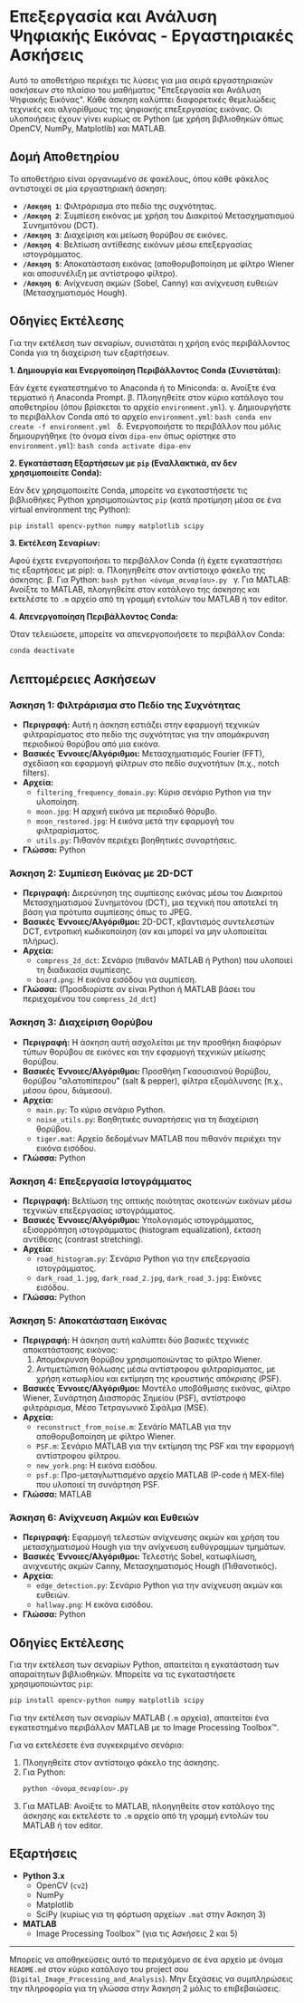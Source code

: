 # Επεξεργασία και Ανάλυση Ψηφιακής Εικόνας - Εργαστηριακές Ασκήσεις

Αυτό το αποθετήριο περιέχει τις λύσεις για μια σειρά εργαστηριακών ασκήσεων στο πλαίσιο του μαθήματος "Επεξεργασία και Ανάλυση Ψηφιακής Εικόνας". Κάθε άσκηση καλύπτει διαφορετικές θεμελιώδεις τεχνικές και αλγορίθμους της ψηφιακής επεξεργασίας εικόνας. Οι υλοποιήσεις έχουν γίνει κυρίως σε Python (με χρήση βιβλιοθηκών όπως OpenCV, NumPy, Matplotlib) και MATLAB.

## Δομή Αποθετηρίου

Το αποθετήριο είναι οργανωμένο σε φακέλους, όπου κάθε φάκελος αντιστοιχεί σε μία εργαστηριακή άσκηση:

*   **`/Ασκηση 1`**: Φιλτράρισμα στο πεδίο της συχνότητας.
*   **`/Ασκηση 2`**: Συμπίεση εικόνας με χρήση του Διακριτού Μετασχηματισμού Συνημιτόνου (DCT).
*   **`/Ασκηση 3`**: Διαχείριση και μείωση θορύβου σε εικόνες.
*   **`/Ασκηση 4`**: Βελτίωση αντίθεσης εικόνων μέσω επεξεργασίας ιστογράμματος.
*   **`/Ασκηση 5`**: Αποκατάσταση εικόνας (αποθορυβοποίηση με φίλτρο Wiener και αποσυνέλιξη με αντίστροφο φίλτρο).
*   **`/Ασκηση 6`**: Ανίχνευση ακμών (Sobel, Canny) και ανίχνευση ευθειών (Μετασχηματισμός Hough).

## Οδηγίες Εκτέλεσης

Για την εκτέλεση των σεναρίων, συνιστάται η χρήση ενός περιβάλλοντος Conda για τη διαχείριση των εξαρτήσεων.

**1. Δημιουργία και Ενεργοποίηση Περιβάλλοντος Conda (Συνιστάται):**

   Εάν έχετε εγκατεστημένο το Anaconda ή το Miniconda:
   α. Ανοίξτε ένα τερματικό ή Anaconda Prompt.
   β. Πλοηγηθείτε στον κύριο κατάλογο του αποθετηρίου (όπου βρίσκεται το αρχείο `environment.yml`).
   γ. Δημιουργήστε το περιβάλλον Conda από το αρχείο `environment.yml`:
      ```bash
      conda env create -f environment.yml
      ```
   δ. Ενεργοποιήστε το περιβάλλον που μόλις δημιουργήθηκε (το όνομα είναι `dipa-env` όπως ορίστηκε στο `environment.yml`):
      ```bash
      conda activate dipa-env
      ```

**2. Εγκατάσταση Εξαρτήσεων με `pip` (Εναλλακτικά, αν δεν χρησιμοποιείτε Conda):**

   Εάν δεν χρησιμοποιείτε Conda, μπορείτε να εγκαταστήσετε τις βιβλιοθήκες Python χρησιμοποιώντας `pip` (κατά προτίμηση μέσα σε ένα virtual environment της Python):
   ```bash
   pip install opencv-python numpy matplotlib scipy
   ```

**3. Εκτέλεση Σεναρίων:**

   Αφού έχετε ενεργοποιήσει το περιβάλλον Conda (ή έχετε εγκαταστήσει τις εξαρτήσεις με pip):
   α. Πλοηγηθείτε στον αντίστοιχο φάκελο της άσκησης.
   β. Για Python:
      ```bash
      python <όνομα_σεναρίου>.py
      ```
   γ. Για MATLAB:
      Ανοίξτε το MATLAB, πλοηγηθείτε στον κατάλογο της άσκησης και εκτελέστε το `.m` αρχείο από τη γραμμή εντολών του MATLAB ή τον editor.

**4. Απενεργοποίηση Περιβάλλοντος Conda:**

   Όταν τελειώσετε, μπορείτε να απενεργοποιήσετε το περιβάλλον Conda:
   ```bash
   conda deactivate
   ```

## Λεπτομέρειες Ασκήσεων

### Άσκηση 1: Φιλτράρισμα στο Πεδίο της Συχνότητας

*   **Περιγραφή:** Αυτή η άσκηση εστιάζει στην εφαρμογή τεχνικών φιλτραρίσματος στο πεδίο της συχνότητας για την απομάκρυνση περιοδικού θορύβου από μια εικόνα.
*   **Βασικές Έννοιες/Αλγόριθμοι:** Μετασχηματισμός Fourier (FFT), σχεδίαση και εφαρμογή φίλτρων στο πεδίο συχνοτήτων (π.χ., notch filters).
*   **Αρχεία:**
    *   `filtering_frequency_domain.py`: Κύριο σενάριο Python για την υλοποίηση.
    *   `moon.jpg`: Η αρχική εικόνα με περιοδικό θόρυβο.
    *   `moon_restored.jpg`: Η εικόνα μετά την εφαρμογή του φιλτραρίσματος.
    *   `utils.py`: Πιθανόν περιέχει βοηθητικές συναρτήσεις.
*   **Γλώσσα:** Python

### Άσκηση 2: Συμπίεση Εικόνας με 2D-DCT

*   **Περιγραφή:** Διερεύνηση της συμπίεσης εικόνας μέσω του Διακριτού Μετασχηματισμού Συνημιτόνου (DCT), μια τεχνική που αποτελεί τη βάση για πρότυπα συμπίεσης όπως το JPEG.
*   **Βασικές Έννοιες/Αλγόριθμοι:** 2D-DCT, κβαντισμός συντελεστών DCT, εντροπική κωδικοποίηση (αν και μπορεί να μην υλοποιείται πλήρως).
*   **Αρχεία:**
    *   `compress_2d_dct`: Σενάριο (πιθανόν MATLAB ή Python) που υλοποιεί τη διαδικασία συμπίεσης.
    *   `board.png`: Η εικόνα εισόδου για συμπίεση.
*   **Γλώσσα:** (Προσδιορίστε αν είναι Python ή MATLAB βάσει του περιεχομένου του `compress_2d_dct`)

### Άσκηση 3: Διαχείριση Θορύβου

*   **Περιγραφή:** Η άσκηση αυτή ασχολείται με την προσθήκη διαφόρων τύπων θορύβου σε εικόνες και την εφαρμογή τεχνικών μείωσης θορύβου.
*   **Βασικές Έννοιες/Αλγόριθμοι:** Προσθήκη Γκαουσιανού θορύβου, θορύβου "αλατοπίπερου" (salt & pepper), φίλτρα εξομάλυνσης (π.χ., μέσου όρου, διάμεσου).
*   **Αρχεία:**
    *   `main.py`: Το κύριο σενάριο Python.
    *   `noise_utils.py`: Βοηθητικές συναρτήσεις για τη διαχείριση θορύβου.
    *   `tiger.mat`: Αρχείο δεδομένων MATLAB που πιθανόν περιέχει την εικόνα εισόδου.
*   **Γλώσσα:** Python

### Άσκηση 4: Επεξεργασία Ιστογράμματος

*   **Περιγραφή:** Βελτίωση της οπτικής ποιότητας σκοτεινών εικόνων μέσω τεχνικών επεξεργασίας ιστογράμματος.
*   **Βασικές Έννοιες/Αλγόριθμοι:** Υπολογισμός ιστογράμματος, εξισορρόπηση ιστογράμματος (histogram equalization), έκταση αντίθεσης (contrast stretching).
*   **Αρχεία:**
    *   `road_histogram.py`: Σενάριο Python για την επεξεργασία ιστογράμματος.
    *   `dark_road_1.jpg`, `dark_road_2.jpg`, `dark_road_3.jpg`: Εικόνες εισόδου.
*   **Γλώσσα:** Python

### Άσκηση 5: Αποκατάσταση Εικόνας

*   **Περιγραφή:** Η άσκηση αυτή καλύπτει δύο βασικές τεχνικές αποκατάστασης εικόνας:
    1.  Απομάκρυνση θορύβου χρησιμοποιώντας το φίλτρο Wiener.
    2.  Αντιμετώπιση θόλωσης μέσω αντίστροφου φιλτραρίσματος, με χρήση κατωφλίου και εκτίμηση της κρουστικής απόκρισης (PSF).
*   **Βασικές Έννοιες/Αλγόριθμοι:** Μοντέλο υποβάθμισης εικόνας, φίλτρο Wiener, Συνάρτηση Διασποράς Σημείου (PSF), αντίστροφο φιλτράρισμα, Μέσο Τετραγωνικό Σφάλμα (MSE).
*   **Αρχεία:**
    *   `reconstruct_from_noise.m`: Σενάrio MATLAB για την αποθορυβοποίηση με φίλτρο Wiener.
    *   `PSF.m`: Σενάριο MATLAB για την εκτίμηση της PSF και την εφαρμογή αντίστροφου φίλτρου.
    *   `new_york.png`: Η εικόνα εισόδου.
    *   `psf.p`: Προ-μεταγλωττισμένο αρχείο MATLAB (P-code ή MEX-file) που υλοποιεί τη συνάρτηση PSF.
*   **Γλώσσα:** MATLAB

### Άσκηση 6: Ανίχνευση Ακμών και Ευθειών

*   **Περιγραφή:** Εφαρμογή τελεστών ανίχνευσης ακμών και χρήση του μετασχηματισμού Hough για την ανίχνευση ευθύγραμμων τμημάτων.
*   **Βασικές Έννοιες/Αλγόριθμοι:** Τελεστής Sobel, κατωφλίωση, ανιχνευτής ακμών Canny, Μετασχηματισμός Hough (Πιθανοτικός).
*   **Αρχεία:**
    *   `edge_detection.py`: Σενάριο Python για την ανίχνευση ακμών και ευθειών.
    *   `hallway.png`: Η εικόνα εισόδου.
*   **Γλώσσα:** Python

## Οδηγίες Εκτέλεσης

Για την εκτέλεση των σεναρίων Python, απαιτείται η εγκατάσταση των απαραίτητων βιβλιοθηκών. Μπορείτε να τις εγκαταστήσετε χρησιμοποιώντας `pip`:

```bash
pip install opencv-python numpy matplotlib scipy
```

Για την εκτέλεση των σεναρίων MATLAB (`.m` αρχεία), απαιτείται ένα εγκατεστημένο περιβάλλον MATLAB με το Image Processing Toolbox™.

Για να εκτελέσετε ένα συγκεκριμένο σενάριο:
1.  Πλοηγηθείτε στον αντίστοιχο φάκελο της άσκησης.
2.  Για Python:
    ```bash
    python <όνομα_σεναρίου>.py
    ```
3.  Για MATLAB:
    Ανοίξτε το MATLAB, πλοηγηθείτε στον κατάλογο της άσκησης και εκτελέστε το `.m` αρχείο από τη γραμμή εντολών του MATLAB ή τον editor.

## Εξαρτήσεις

*   **Python 3.x**
    *   OpenCV (`cv2`)
    *   NumPy
    *   Matplotlib
    *   SciPy (κυρίως για τη φόρτωση αρχείων `.mat` στην Άσκηση 3)
*   **MATLAB**
    *   Image Processing Toolbox™ (για τις Ασκήσεις 2 και 5)

---

Μπορείς να αποθηκεύσεις αυτό το περιεχόμενο σε ένα αρχείο με όνομα `README.md` στον κύριο κατάλογο του project σου (`Digital_Image_Processing_and_Analysis`). Μην ξεχάσεις να συμπληρώσεις την πληροφορία για τη γλώσσα στην Άσκηση 2 μόλις το επιβεβαιώσεις.